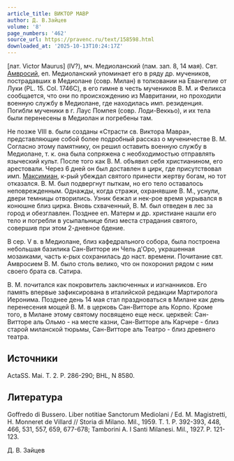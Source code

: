 ```yaml
---
article_title: ВИКТОР МАВР
author: Д. В.Зайцев
volume: '8'
page_numbers: '462'
source_url: https://pravenc.ru/text/158598.html
downloaded_at: '2025-10-13T10:24:17Z'
---
```


[лат. Victor Maurus] (IV?), мч. Медиоланский (пам. зап. 8, 14 мая). Свт. [Амвросий](https://pravenc.ru/text/Амвросий.html), еп. Медиоланский упоминает его в ряду др. мучеников, пострадавших в Медиолане (совр. Милан) в толковании на Евангелие от Луки (PL. 15. Col. 1746C), в его гимне в честь мучеников В. М. и Феликса сообщается, что они по происхождению из Мавритании, но проходили военную службу в Медиолане, где находилась имп. резиденция. Погибли мученики в г. Лаус Помпея (совр. Лоди-Веккьо), и их тела были перенесены в Медиолан и погребены там.

Не позже VIII в. были созданы «Страсти св. Виктора Мавра», представляющие собой более подробный рассказ о мученичестве В. М. Согласно этому памятнику, он решил оставить военную службу в Медиолане, т. к. она была сопряжена с необходимостью отправлять языческий культ. После того как В. М. объявил себя христианином, его арестовали. Через 6 дней он был доставлен в цирк, где присутствовал имп. [Максимиан](https://pravenc.ru/text/Максимиан.html), к-рый убеждал святого принести жертву богам, но тот отказался. В. М. был подвергнут пыткам, но его тело оставалось неповрежденным. Однажды, когда стражи, охранявшие В. М., уснули, двери темницы отворились. Узник бежал и нек-рое время укрывался в конюшне близ цирка. Вновь схваченный, В. М. был отведен в лес за город и обезглавлен. Позднее еп. Матерм и др. христиане нашли его тело и погребли в усыпальнице близ места страдания святого, совершив при этом 2-дневное бдение.

В сер. V в. в Медиолане, близ кафедрального собора, была построена небольшая базилика Сан-Витторе ин Чель д'Оро, украшенная мозаиками, часть к-рых сохранилась до наст. времени. Почитание свт. Амвросием В. М. было столь велико, что он похоронил рядом с ним своего брата св. Сатира.

В. М. почитался как покровитель заключенных и изгнанников. Его память впервые зафиксирована в италийской редакции Мартиролога Иеронима. Позднее день 14 мая стал праздноваться в Милане как день перенесения мощей В. М. в церковь Сан-Витторе аль Корпо. Кроме того, в Милане этому святому посвящено еще неск. церквей: Сан-Витторе аль Ольмо - на месте казни, Сан-Витторе аль Карчере - близ старой миланской тюрьмы, Сан-Витторе аль Театро - близ древнего театра.

## Источники

ActaSS. Mai. T. 2. P. 286-290; BHL, N 8580.

## Литература

Goffredo di Bussero. Liber notitiae Sanctorum Mediolani / Ed. M. Magistretti, H. Monneret de Villard // Storia di Milano. Mil., 1959. T. 1. P. 392-393, 448, 466, 531, 557, 659, 677-678; Tamborini A. I Santi Milanesi. Mil., 1927. P. 121-123.

Д. В.  Зайцев
